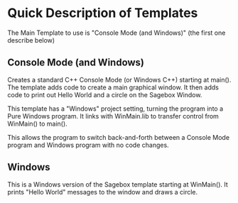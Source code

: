 # Quick Description of Templates

The Main Template to use is "Console Mode (and Windows)" (the first one describe below)


## Console Mode (and Windows)

Creates a standard C++ Console Mode (or Windows C++) starting at main().  The template adds code to create a main graphical window. It then adds code to print out Hello World and a circle on the Sagebox Window. 

This template has a "Windows" project setting, turning the program into a Pure Windows program.  It links
with WinMain.lib to transfer control from WinMain() to main(). 

This allows the program to switch back-and-forth between a Console Mode program and Windows program with
no code changes.

## Windows

This is a Windows version of the Sagebox template starting at WinMain().  It prints "Hello World"
messages to the window and draws a circle. 

